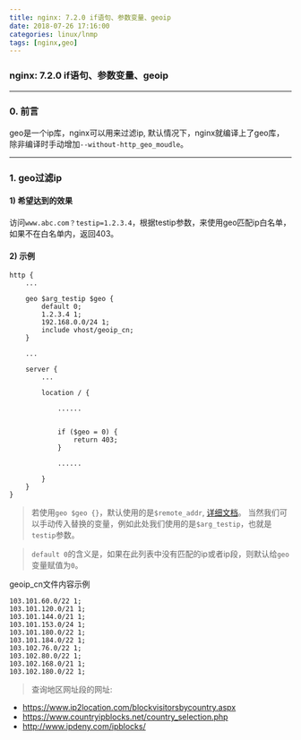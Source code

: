 ```yaml
---
title: nginx: 7.2.0 if语句、参数变量、geoip
date: 2018-07-26 17:16:00
categories: linux/lnmp
tags: [nginx,geo]
---
```

### nginx: 7.2.0 if语句、参数变量、geoip

---

### 0. 前言
geo是一个ip库，nginx可以用来过滤ip, 默认情况下，nginx就编译上了geo库，除非编译时手动增加`--without-http_geo_moudle`。

---

### 1. geo过滤ip
#### 1) 希望达到的效果
访问`www.abc.com？testip=1.2.3.4`，根据testip参数，来使用geo匹配ip白名单，如果不在白名单内，返回403。

#### 2) 示例
```
http {
    ...

    geo $arg_testip $geo {
        default 0;
        1.2.3.4 1;
        192.168.0.0/24 1;
        include vhost/geoip_cn;
    }

    ...

    server {
        ...

        location / {

            ......


            if ($geo = 0) {
                return 403;
            }

            ......

        }
    }
}
```
> 若使用`geo $geo {}`，默认使用的是`$remote_addr`, [详细文档](http://nginx.org/en/docs/http/ngx_http_geo_module.html)。 当然我们可以手动传入替换的变量，例如此处我们使用的是`$arg_testip`，也就是`testip`参数。

> `default 0`的含义是，如果在此列表中没有匹配的ip或者ip段，则默认给`geo`变量赋值为`0`。


geoip_cn文件内容示例
```
103.101.60.0/22 1;
103.101.120.0/21 1;
103.101.144.0/21 1;
103.101.153.0/24 1;
103.101.180.0/22 1;
103.101.184.0/22 1;
103.102.76.0/22 1;
103.102.80.0/22 1;
103.102.168.0/21 1;
103.102.180.0/22 1;
```
> 查询地区网址段的网址:
- https://www.ip2location.com/blockvisitorsbycountry.aspx
- https://www.countryipblocks.net/country_selection.php
- http://www.ipdeny.com/ipblocks/
